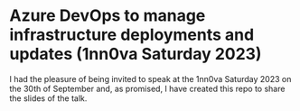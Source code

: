 # Azure DevOps to manage infrastructure deployments and updates (1nn0va Saturday 2023)

I had the pleasure of being invited to speak at the 1nn0va Saturday 2023 on the 30th of September and, as promised, I have created this repo to share the slides of the talk.
